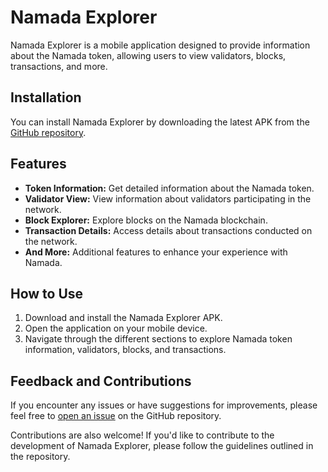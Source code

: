 # Namada Explorer

Namada Explorer is a mobile application designed to provide information about the Namada token, allowing users to view validators, blocks, transactions, and more.

## Installation

You can install Namada Explorer by downloading the latest APK from the [GitHub repository](https://github.com/craborange/Namada-Explorer/blob/main/app-debug.apk).

## Features

- **Token Information:** Get detailed information about the Namada token.
- **Validator View:** View information about validators participating in the network.
- **Block Explorer:** Explore blocks on the Namada blockchain.
- **Transaction Details:** Access details about transactions conducted on the network.
- **And More:** Additional features to enhance your experience with Namada.

## How to Use

1. Download and install the Namada Explorer APK.
2. Open the application on your mobile device.
3. Navigate through the different sections to explore Namada token information, validators, blocks, and transactions.

## Feedback and Contributions

If you encounter any issues or have suggestions for improvements, please feel free to [open an issue](https://github.com/craborange/Namada-Explorer) on the GitHub repository.

Contributions are also welcome! If you'd like to contribute to the development of Namada Explorer, please follow the guidelines outlined in the repository.
